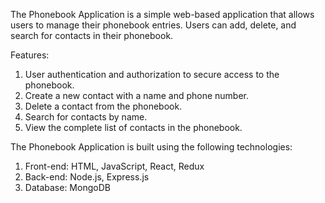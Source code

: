 The Phonebook Application is a simple web-based application that allows users to
manage their phonebook entries. Users can add, delete, and search for contacts
in their phonebook.

Features:

1. User authentication and authorization to secure access to the phonebook.
2. Create a new contact with a name and phone number.
3. Delete a contact from the phonebook.
4. Search for contacts by name.
5. View the complete list of contacts in the phonebook.

The Phonebook Application is built using the following technologies:

1. Front-end: HTML, JavaScript, React, Redux
2. Back-end: Node.js, Express.js
3. Database: MongoDB
